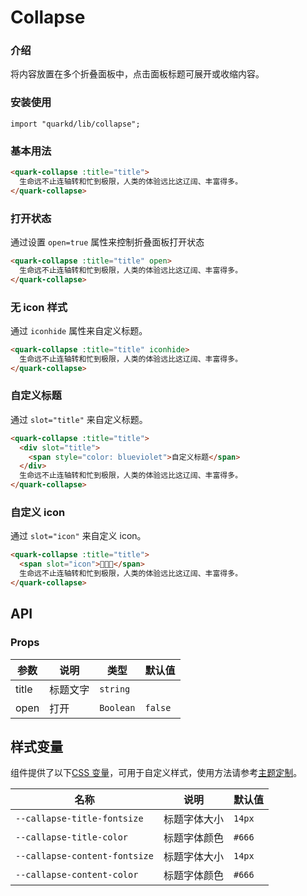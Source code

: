 # Collapse

### 介绍

将内容放置在多个折叠面板中，点击面板标题可展开或收缩内容。

### 安装使用

```tsx
import "quarkd/lib/collapse";
```

### 基本用法

```html
<quark-collapse :title="title">
  生命远不止连轴转和忙到极限，人类的体验远比这辽阔、丰富得多。
</quark-collapse>
```

### 打开状态

通过设置 `open=true` 属性来控制折叠面板打开状态

```html
<quark-collapse :title="title" open>
  生命远不止连轴转和忙到极限，人类的体验远比这辽阔、丰富得多。
</quark-collapse>
```

### 无 icon 样式

通过 `iconhide` 属性来自定义标题。

```html
<quark-collapse :title="title" iconhide>
  生命远不止连轴转和忙到极限，人类的体验远比这辽阔、丰富得多。
</quark-collapse>
```

### 自定义标题

通过 `slot="title"` 来自定义标题。

```html
<quark-collapse :title="title">
  <div slot="title">
    <span style="color: blueviolet">自定义标题</span>
  </div>
  生命远不止连轴转和忙到极限，人类的体验远比这辽阔、丰富得多。
</quark-collapse>
```

### 自定义 icon

通过 `slot="icon"` 来自定义 icon。

```html
<quark-collapse :title="title">
  <span slot="icon">🎉🎉🎉</span>
  生命远不止连轴转和忙到极限，人类的体验远比这辽阔、丰富得多。
</quark-collapse>
```

## API

### Props

| 参数  | 说明     | 类型      | 默认值  |
| ----- | -------- | --------- | ------- |
| title | 标题文字 | `string`  |         |
| open  | 打开     | `Boolean` | `false` |

## 样式变量

组件提供了以下[CSS 变量](https://developer.mozilla.org/zh-CN/docs/Web/CSS/Using_CSS_custom_properties)，可用于自定义样式，使用方法请参考[主题定制](#/zh-CN/guide/theme)。

| 名称                          | 说明         | 默认值 |
| ----------------------------- | ------------ | ------ |
| `--callapse-title-fontsize`   | 标题字体大小 | `14px` |
| `--callapse-title-color`      | 标题字体颜色 | `#666` |
| `--callapse-content-fontsize` | 标题字体大小 | `14px` |
| `--callapse-content-color`    | 标题字体颜色 | `#666` |
